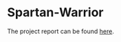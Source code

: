 # Spartan-Warrior
The project report can be found [here](http://socialledge.com/sjsu/index.php/F18:_Spartan_Warrior).
